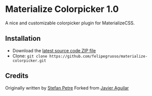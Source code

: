 # Materialize Colorpicker 1.0
A nice and customizable colorpicker plugin for MaterializeCSS.

## Installation

- Download the [latest source code ZIP file](https://github.com/felipegruoso/materialize-colorpicker/archive/master.zip)
- Clone: `git clone https://github.com/felipegruoso/materialize-colorpicker.git`

## Credits
Originally written by [Stefan Petre](http://www.eyecon.ro/)
Forked from [Javier Aguilar](https://github.com/mjolnic/bootstrap-colorpicker/)
